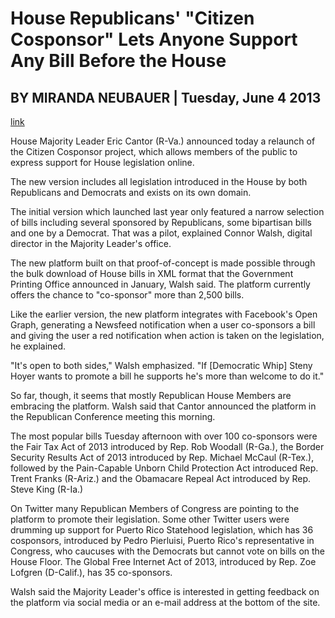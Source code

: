 # House Republicans' "Citizen Cosponsor" Lets Anyone Support Any Bill Before the House

## BY MIRANDA NEUBAUER | Tuesday, June 4 2013

[link](http://techpresident.com/news/23963/house-majority-leader-opens-citizen-cosponsor-project-all-bills)

House Majority Leader Eric Cantor (R-Va.) announced today a relaunch of the Citizen Cosponsor project, which allows members of the public to express support for House legislation online.

The new version includes all legislation introduced in the House by both Republicans and Democrats and exists on its own domain.

The initial version which launched last year only featured a narrow selection of bills including several sponsored by Republicans, some bipartisan bills and one by a Democrat. That was a pilot, explained Connor Walsh, digital director in the Majority Leader's office.

The new platform built on that proof-of-concept is made possible through the bulk download of House bills in XML format that the Government Printing Office announced in January, Walsh said. The platform currently offers the chance to "co-sponsor" more than 2,500 bills.

Like the earlier version, the new platform integrates with Facebook's Open Graph, generating a Newsfeed notification when a user co-sponsors a bill and giving the user a red notification when action is taken on the legislation, he explained.

"It's open to both sides," Walsh emphasized. "If [Democratic Whip] Steny Hoyer wants to promote a bill he supports he's more than welcome to do it."

So far, though, it seems that mostly Republican House Members are embracing the platform. Walsh said that Cantor announced the platform in the Republican Conference meeting this morning.

The most popular bills Tuesday afternoon with over 100 co-sponsors were the Fair Tax Act of 2013 introduced by Rep. Rob Woodall (R-Ga.), the Border Security Results Act of 2013 introduced by Rep. Michael McCaul (R-Tex.), followed by the Pain-Capable Unborn Child Protection Act introduced Rep. Trent Franks (R-Ariz.) and the Obamacare Repeal Act introduced by Rep. Steve King (R-Ia.)

On Twitter many Republican Members of Congress are pointing to the platform to promote their legislation. Some other Twitter users were drumming up support for Puerto Rico Statehood legislation, which has 36 cosponsors, introduced by Pedro Pierluisi, Puerto Rico's representative in Congress, who caucuses with the Democrats but cannot vote on bills on the House Floor. The Global Free Internet Act of 2013, introduced by Rep. Zoe Lofgren (D-Calif.), has 35 co-sponsors.

Walsh said the Majority Leader's office is interested in getting feedback on the platform via social media or an e-mail address at the bottom of the site.
